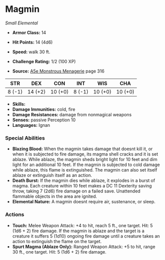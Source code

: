 # Magmin

*Small* *Elemental*

- **Armor Class:** 14
- **Hit Points:** 14 (4d6)
- **Speed:** walk 30 ft.

- **Challenge Rating:** 1/2 (100 XP)
- **Source:** [A5e Monstrous Menagerie](https://enpublishingrpg.com/products/level-up-monstrous-menagerie-a5e) page 316

| STR | DEX | CON | INT | WIS | CHA |
| --- | --- | --- | --- | --- | --- |
| 8 (-1) | 14 (+2) | 10 (+0) | 8 (-1) | 10 (+0) | 10 (+0) |

- **Skills:** 
- **Damage Immunities:** cold, fire
- **Damage Resistances:** damage from nonmagical weapons
- **Senses:** passive Perception 10
- **Languages:** Ignan

### Special Abilities

- **Blazing Blood:** When the magmin takes damage that doesnt kill it, or when it is subjected to fire damage, its magma shell cracks and it is set ablaze. While ablaze, the magmin sheds bright light for 10 feet and dim light for an additional 10 feet. If the magmin is subjected to cold damage while ablaze, this flame is extinguished. The magmin can also set itself ablaze or extinguish itself as an action.
- **Death Burst:** If the magmin dies while ablaze, it explodes in a burst of magma. Each creature within 10 feet makes a DC 11 Dexterity saving throw, taking 7 (2d6) fire damage on a failed save. Unattended flammable objects in the area are ignited.
- **Elemental Nature:** A magmin doesnt require air, sustenance, or sleep.

### Actions

- **Touch:** Melee Weapon Attack: +4 to hit, reach 5 ft., one target. Hit: 5 (1d6 + 2) fire damage. If the magmin is ablaze and the target is a creature  it suffers 5 (1d10) ongoing fire damage until a creature takes an action to extinguish the flame on the target.
- **Spurt Magma (Ablaze Only):** Ranged Weapon Attack: +5 to hit, range 30 ft., one target. Hit: 5 (1d6 + 2) fire damage.


